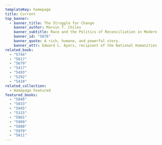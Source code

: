 ```yaml
---
templateKey: homepage
title: Current
top_banner:
  - banner_title: The Struggle for Change
    banner_author: Marvin T. Chiles
    banner_subtitle: Race and the Politics of Reconciliation in Modern Richmond
    banner_id: "5876"
    banner_quote: A rich, humane, and powerful story.
    banner_attr: Edward L. Ayers, recipient of the National Humanities Medal
related_book:
  - "5744"
  - "5617"
  - "5679"
  - "5417"
  - "5493"
  - "5292"
  - "5410"
related_collection:
  - Homepage Featured
featured_books:
  - "5846"
  - "5833"
  - "5945"
  - "5315"
  - "5881"
  - "5909"
  - "5880"
  - "5979"
  - "5811"
---
```


